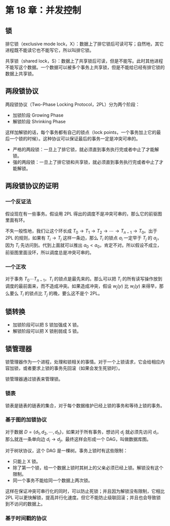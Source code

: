 # 第 18 章：并发控制

## 锁

排它锁（exclusive mode lock，X）：数据上了排它锁后可读可写；自然地，其它进程既不能读它也不能写它，所以叫排它锁。

共享锁（shared lock，S）：数据上了共享锁后可读，但是不能写。此时其他进程不能写这个数据。一个数据可以被多个事务上共享锁，但是不能给已经有排它锁的数据上共享锁。

## 两段锁协议

两段锁协议（Two-Phase Locking Protocol，2PL）分为两个阶段：

- 加锁阶段 Growing Phase
- 解锁阶段 Shrinking Phase

这样加解锁的话，每个事务都有自己的锁点（lock points，一个事务加上它的最后一个锁的时候）。这种协议可以保证最后的事务一定是冲突可串的。

- 严格的两段锁：一旦上了排它锁，就必须直到事务执行完或者中止了才能解锁。
- 强的两段锁：一旦上了排它锁和共享锁，就必须直到事务执行完或者中止了才能解锁。

## 两段锁协议的证明

### 一个反证法

假设现在有一些事务。假设用 2PL 得出的调度不是冲突可串的，那么它的前驱图里面有环。

不失一般性地，我们让这个环长成 $T_0 \to T_1 \to T_2 \to \cdots \to T_{n - 1} \to T_0$。出于 2PL 的规则，如果有 $T_i \to T_j$ 这样一条边，那么 $T_i$ 的锁点 $a_i$ 一定早于 $T_j$ 的 $a_j$，因为 $T_i$ 先访问到。代到上面就可以推出 $a_0 < a_0$，肯定不对。所以假设不成立，前驱图里面没环，所以调度总是冲突可串的。

### 一个正攻

对于事务 $T_0 \cdots T_{n - 1}$，$T_i$ 的锁点是最先来的。那么可以把 $T_i$ 的所有读写操作放到调度的最前面来，而不造成冲突。如果造成冲突，假设 $w_j(y)$ 比 $w_i(y)$ 来得早，那么要么 $T_i$ 的锁点比 $T_j$ 的晚，要么这不是个 2PL。

## 锁转换

- 加锁阶段可以把 S 锁加强成 X 锁。
- 解锁阶段可以把 X 锁削弱成 S 锁。

## 锁管理器

锁管理器作为一个进程，处理和锁相关的事情。对于一个上锁请求，它会给相应内容加锁，或者要求上锁的事务先回滚（如果会发生死锁时）。

锁管理器通过锁表来管理锁。

### 锁表

锁表是链表的链表的集合，对于每个数据维护已经上锁的事务和等待上锁的事务。

### 基于图的加锁协议

对于数据 $D = \{d_1, d_2, \cdots, d_h\}$，如果对于所有事务，想访问 $d_j$ 就必须先访问 $d_i$，那么就连一条单向边 $d_i \to d_j$。最终这样会形成一个 DAG，叫做数据库图。

对于树状协议，这个 DAG 是一棵树。事务上锁时有这些限制：

- 只能上 X 锁。
- 除了第一个锁，给一个数据上锁时其树上的父亲必须已经上锁。解锁没有这个限制。
- 同一个事务不能给同一个数据上两次锁。

这样在保证冲突可串行化的同时，可以防止死锁；并且因为解锁没有限制，它相比 2PL 可以更快解锁，提高并行化速度。但它不能防止级联回滚；并且也会导致锁到不访问的数据上。

### 基于时间戳的协议
